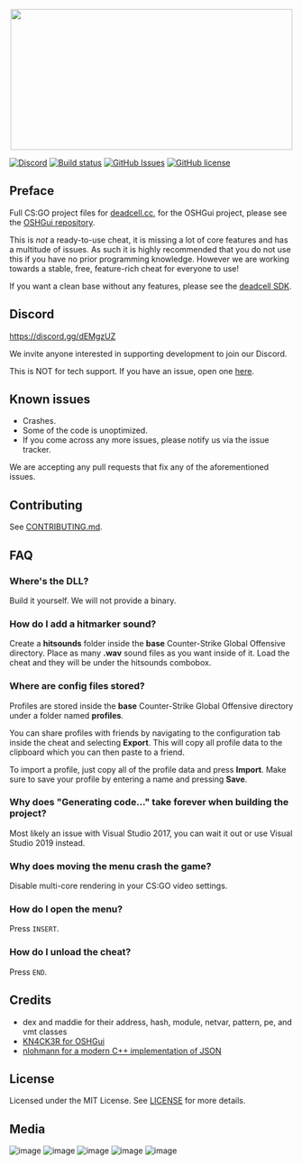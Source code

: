 <p align="center">
  <img width="500" height="250" src="https://i.imgur.com/cEwKoeV.png">
</p>

[![Discord](https://img.shields.io/discord/559937792092667904.svg?label=discord)](https://discord.gg/dEMgzUZ)
[![Build status](https://ci.appveyor.com/api/projects/status/hed52wml7ovx3qxb?svg=true)](https://ci.appveyor.com/project/EternityX/deadcell-csgo) 
[![GitHub Issues](https://img.shields.io/github/issues/EternityX/DEADCELL-CSGO.svg)](https://github.com/EternityX/DEADCELL-CSGO/issues)
[![GitHub license](https://img.shields.io/badge/license-MIT-blue.svg)](https://github.com/EternityX/DEADCELL-CSGO/blob/master/LICENSE)

## Preface
Full CS:GO project files for [deadcell.cc](https://deadcell.cc/), for the OSHGui project, please see the [OSHGui repository](https://github.com/EternityX/DEADCELL-OSHGUI).

This is *not* a ready-to-use cheat, it is missing a lot of core features and has a multitude of issues. As such it is highly recommended that you do not use this if you have no prior programming knowledge. However we are working towards a stable, free, feature-rich cheat for everyone to use!

If you want a clean base without any features, please see the [deadcell SDK](https://github.com/alpine971/DEADCELL-SDK).

## Discord
https://discord.gg/dEMgzUZ

We invite anyone interested in supporting development to join our Discord.

This is NOT for tech support. If you have an issue, open one [here](https://github.com/EternityX/DEADCELL-CSGO/issues/new/choose).

## Known issues
- Crashes.
- Some of the code is unoptimized.
- If you come across any more issues, please notify us via the issue tracker.

We are accepting any pull requests that fix any of the aforementioned issues.

## Contributing
See [CONTRIBUTING.md](https://github.com/EternityX/DEADCELL-CSGO/blob/master/CONTRIBUTING.md).

## FAQ
### Where's the DLL?
Build it yourself. We will not provide a binary.

### How do I add a hitmarker sound?
Create a **hitsounds** folder inside the **base** Counter-Strike Global Offensive directory.
Place as many **.wav** sound files as you want inside of it. Load the cheat and they will be under the hitsounds combobox.

### Where are config files stored?
Profiles are stored inside the **base** Counter-Strike Global Offensive directory under a folder named **profiles**.

You can share profiles with friends by navigating to the configuration tab inside the cheat and selecting **Export**. This will copy all profile data to the clipboard which you can then paste to a friend.

To import a profile, just copy all of the profile data and press **Import**. Make sure to save your profile by entering a name and pressing **Save**.

### Why does "Generating code..." take forever when building the project?
Most likely an issue with Visual Studio 2017, you can wait it out or use Visual Studio 2019 instead.

### Why does moving the menu crash the game?
Disable multi-core rendering in your CS:GO video settings.

### How do I open the menu?
Press `INSERT`.

### How do I unload the cheat?
Press `END`.

## Credits 
- dex and maddie for their address, hash, module, netvar, pattern, pe, and vmt classes
- [KN4CK3R for OSHGui](https://github.com/KN4CK3R/OSHGui)
- [nlohmann for a modern C++ implementation of JSON](https://github.com/nlohmann/json)

## License
Licensed under the MIT License. See [LICENSE](https://github.com/EternityX/DEADCELL-CSGO/blob/master/LICENSE) for more details.

## Media
![image](https://i.imgur.com/q5M8Qx4.png)
![image](https://i.imgur.com/JcksnA7.png)
![image](https://i.imgur.com/0wAOPPj.png)
![image](https://i.imgur.com/nziS7Ek.png)
![image](https://i.imgur.com/rtWEJiS.png)
